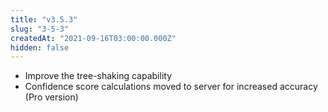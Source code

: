 ```yaml
---
title: "v3.5.3"
slug: "3-5-3"
createdAt: "2021-09-16T03:00:00.000Z"
hidden: false
---
```

- Improve the tree-shaking capability
- Confidence score calculations moved to server for increased accuracy (Pro version)
